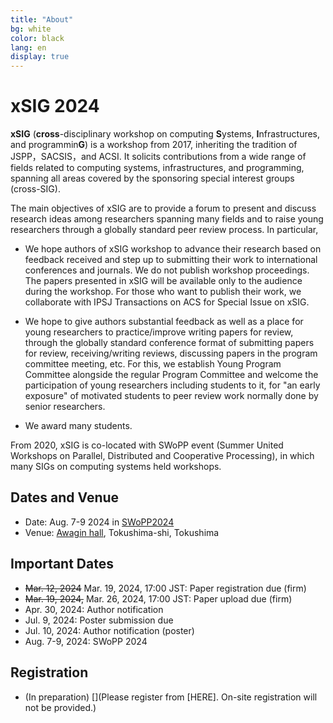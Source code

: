 ```yaml
---
title: "About"
bg: white
color: black
lang: en
display: true
---
```

# xSIG 2024

**xSIG** (**cross**-disciplinary workshop on computing **S**ystems, **I**nfrastructures, and programmin**G**) 
is a workshop from 2017,
inheriting the tradition of JSPP，SACSIS，and ACSI. It solicits
contributions from a wide range of fields related to computing systems,
infrastructures, and programming, spanning all areas covered by the
sponsoring special interest groups (cross-SIG).

The main objectives of xSIG are to provide a forum to present and
discuss research ideas among researchers spanning many fields and to
raise young researchers through a globally standard peer review process.
In particular,

- We hope authors of xSIG workshop to advance their research based on
  feedback received and step up to submitting their work to
  international conferences and journals. We do not publish
  workshop proceedings. The papers presented in xSIG will be available
  only to the audience during the workshop. For those who want to
  publish their work, we collaborate with IPSJ Transactions on ACS for
  Special Issue on xSIG.

- We hope to give authors substantial feedback as well as a place for
  young researchers to practice/improve writing papers for review,
  through the globally standard conference format of submitting papers
  for review, receiving/writing reviews, discussing papers in the
  program committee meeting, etc. For this, we establish
  Young Program Committee alongside the regular Program
  Committee and welcome the participation of young researchers
  including students to it, for "an early exposure" of motivated
  students to peer review work normally done by senior researchers.

- We award many students.

From 2020, xSIG is co-located with SWoPP event (Summer United Workshops
on Parallel, Distributed and Cooperative Processing), in which many SIGs
on computing systems held workshops.


## Dates and Venue

- Date: Aug. 7-9 2024 in [SWoPP2024](https://sites.google.com/site/swoppweb/)
- Venue: [Awagin hall](https://kyoubun.or.jp/), Tokushima-shi, Tokushima

## Important Dates
- ~~Mar.  12, 2024~~ Mar. 19, 2024, 17:00 JST: Paper registration due (firm)
- ~~Mar. 19, 2024,~~ Mar. 26, 2024, 17:00 JST: Paper upload due (firm)
- Apr. 30, 2024: Author notification
- Jul.  9, 2024: Poster submission due
- Jul. 10, 2024: Author notification (poster)
- Aug. 7-9, 2024: SWoPP 2024

## Registration
- (In preparation) [](Please register from [HERE]. On-site registration will not be provided.) 

